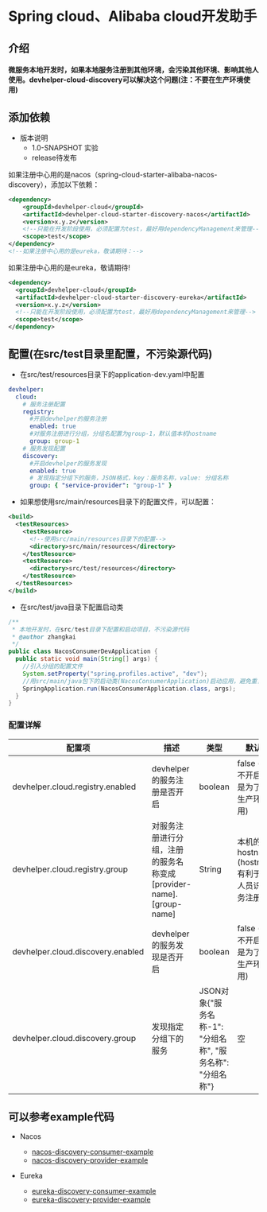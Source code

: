 # Spring cloud、Alibaba cloud开发助手

## 介绍

#### 微服务本地开发时，如果本地服务注册到其他环境，会污染其他环境、影响其他人使用。devhelper-cloud-discovery可以解决这个问题(注：不要在生产环境使用)
 
## 添加依赖
- 版本说明
  - 1.0-SNAPSHOT 实验
  - release待发布
  
如果注册中心用的是nacos（spring-cloud-starter-alibaba-nacos-discovery），添加以下依赖：
```xml
<dependency>
    <groupId>devhelper-cloud</groupId>
    <artifactId>devhelper-cloud-starter-discovery-nacos</artifactId>
    <version>x.y.z</version>
    <!--只能在开发阶段使用，必须配置为test，最好用dependencyManagement来管理-->
    <scope>test</scope>
</dependency>
<!--如果注册中心用的是eureka，敬请期待：-->

```
如果注册中心用的是eureka，敬请期待!
```xml
<dependency>
  <groupId>devhelper-cloud</groupId>
  <artifactId>devhelper-cloud-starter-discovery-eureka</artifactId>
  <version>x.y.z</version>
  <!--只能在开发阶段使用，必须配置为test，最好用dependencyManagement来管理-->
  <scope>test</scope>
</dependency>
```

## 配置(在src/test目录里配置，不污染源代码)
- 在src/test/resources目录下的application-dev.yaml中配置
```yaml
devhelper:
  cloud:
    # 服务注册配置
    registry:
      #开启devhelper的服务注册
      enabled: true
      #对服务注册进行分组，分组名配置为group-1，默认值本机hostname
      group: group-1
    # 服务发现配置
    discovery:
      #开启devhelper的服务发现
      enabled: true
      # 发现指定分组下的服务，JSON格式，key：服务名称，value: 分组名称
      group: { "service-provider": "group-1" }
```
- 如果想使用src/main/resources目录下的配置文件，可以配置：
```xml
<build>
  <testResources>
    <testResource>
      <!--使用src/main/resources目录下的配置-->
      <directory>src/main/resources</directory>
    </testResource>
    <testResource>
      <directory>src/test/resources</directory>
    </testResource>
  </testResources>
</build>
```
- 在src/test/java目录下配置启动类
```java
/**
 * 本地开发时，在src/test目录下配置和启动项目，不污染源代码
 * @author zhangkai
 */
public class NacosConsumerDevApplication {
  public static void main(String[] args) {
    //引入分组的配置文件
    System.setProperty("spring.profiles.active", "dev");
    //用src/main/java包下的启动类(NacosConsumerApplication)启动应用，避免重复的配置
    SpringApplication.run(NacosConsumerApplication.class, args);
  }
}
```

### 配置详解

| 配置项 | 描述 | 类型 | 默认值 |
|------|------------|------|-------|
| devhelper.cloud.registry.enabled | devhelper的服务注册是否开启 | boolean | false (默认不开启，也是为了避免生产环境使用) |
| devhelper.cloud.registry.group | 对服务注册进行分组，注册的服务名称变成[provider-name].[group-name] | String | 本机的hostname (hostname有利于开发人员识别服务注册方) |
| devhelper.cloud.discovery.enabled | devhelper的服务发现是否开启 | boolean | false (默认不开启，也是为了避免生产环境使用) |
| devhelper.cloud.discovery.group | 发现指定分组下的服务 | JSON对象{"服务名称-1": "分组名称", "服务名称": "分组名称"} | 空 |

## 可以参考example代码

- Nacos
    - [nacos-discovery-consumer-example](./devhelper-cloud-discovery-example/nacos-discovery-consumer-example)
    - [nacos-discovery-provider-example](./devhelper-cloud-discovery-example/nacos-discovery-consumer-example)

- Eureka
    - [eureka-discovery-consumer-example](./devhelper-cloud-discovery-example/eureka-discovery-consumer-example)
    - [eureka-discovery-provider-example](./devhelper-cloud-discovery-example/eureka-discovery-consumer-example)

